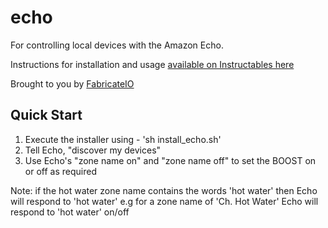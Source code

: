 # echo
For controlling local devices with the Amazon Echo.

Instructions for installation and usage [available on Instructables here](http://www.instructables.com/id/Hacking-the-Amazon-Echo/)

Brought to you by [FabricateIO](http://fabricate.io)

## Quick Start

1. Execute the installer using - 'sh install_echo.sh' 
2. Tell Echo, "discover my devices"
3. Use Echo's "zone name on" and "zone name off" to set the BOOST on or off as required

Note: if the hot water zone name contains the words 'hot water' then Echo will respond to 'hot water' e.g for a zone name of 'Ch. Hot Water' Echo will respond to 'hot water' on/off
